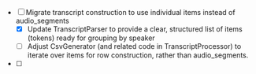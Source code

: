 - [ ] Migrate transcript construction to use individual items instead of audio_segments
  - [x] Update TranscriptParser to provide a clear, structured list of items (tokens) ready for grouping by speaker
  - [ ] Adjust CsvGenerator (and related code in TranscriptProcessor) to iterate over items for row construction, rather than audio_segments.

- [ ]
